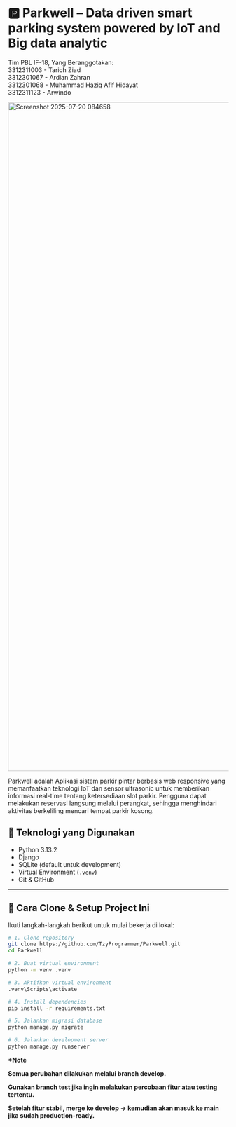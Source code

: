 # 🅿️ Parkwell –  Data driven smart parking system powered by IoT and Big data analytic 

Tim PBL IF-18, Yang Beranggotakan: <br>
3312311003 - Tarich Ziad <br>
3312301067 - Ardian Zahran <br>
3312301068 - Muhammad Haziq Afif Hidayat <br>
3312311123 - Arwindo <br>


<img width="2844" height="1527" alt="Screenshot 2025-07-20 084658" src="https://github.com/user-attachments/assets/a2a8d030-cb71-4396-8886-e7232ac99922" />


Parkwell adalah Aplikasi sistem parkir pintar berbasis web responsive yang memanfaatkan teknologi IoT dan sensor ultrasonic untuk memberikan informasi real-time tentang ketersediaan slot parkir. Pengguna dapat melakukan reservasi langsung melalui perangkat, sehingga menghindari aktivitas berkeliling mencari tempat parkir kosong.

## 🚀 Teknologi yang Digunakan
- Python 3.13.2
- Django
- SQLite (default untuk development)
- Virtual Environment (`.venv`)
- Git & GitHub

---

## 🔧 Cara Clone & Setup Project Ini

Ikuti langkah-langkah berikut untuk mulai bekerja di lokal:

```bash
# 1. Clone repository
git clone https://github.com/TzyProgrammer/Parkwell.git
cd Parkwell

# 2. Buat virtual environment
python -m venv .venv

# 3. Aktifkan virtual environment
.venv\Scripts\activate

# 4. Install dependencies
pip install -r requirements.txt

# 5. Jalankan migrasi database
python manage.py migrate

# 6. Jalankan development server
python manage.py runserver
```

<b>*Note<b>  

Semua perubahan dilakukan melalui branch develop.  

Gunakan branch test jika ingin melakukan percobaan fitur atau testing tertentu.

Setelah fitur stabil, merge ke develop → kemudian akan masuk ke main jika sudah production-ready.
